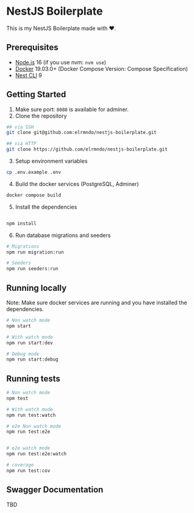 # NestJS Boilerplate

This is my NestJS Boilerplate made with ❤️.

## Prerequisites

* [Node.js](https://nodejs.org/en/) 16 (if you use nvm: `nvm use`)
* [Docker](https://www.docker.com/) 19.03.0+ (Docker Compose Version: Compose Specification)
* [Nest CLI](https://docs.nestjs.com/cli/overview) 9

## Getting Started

1. Make sure port: `8080` is available for adminer.
2. Clone the repository

```bash
## via SSH
git clone git@github.com:elrmndo/nestjs-boilerplate.git

## via HTTP
git clone https://github.com/elrmndo/nestjs-boilerplate.git
```

3. Setup environment variables

```bash
cp .env.example .env
```

4. Build the docker services (PostgreSQL, Adminer)

```bash
docker compose build
```

5. Install the dependencies

```bash

npm install
```

6. Run database migrations and seeders

```bash
# Migrations
npm run migration:run

# Seeders
npm run seeders:run
```

## Running locally

Note: Make sure docker services are running and you have installed the dependencies.

```bash
# Non watch mode
npm start

# With watch mode
npm run start:dev

# Debug mode
npm run start:debug
```

## Running tests

```bash
# Non watch mode
npm test

# With watch mode
npm run test:watch

# e2e Non watch mode
npm run test:e2e


# e2e watch mode
npm run test:e2e:watch

# coverage
npm run test:cov
```

## Swagger Documentation

TBD
